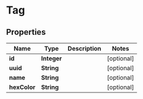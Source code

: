 

# Tag


## Properties

| Name | Type | Description | Notes |
|------------ | ------------- | ------------- | -------------|
|**id** | **Integer** |  |  [optional] |
|**uuid** | **String** |  |  [optional] |
|**name** | **String** |  |  [optional] |
|**hexColor** | **String** |  |  [optional] |



